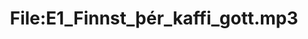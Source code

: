 ---
title: File:E1_Finnst_þér_kaffi_gott.mp3
recording of: Finnst þér kaffi gott?
reading speed: slow
speaker: E
license: CC0
---